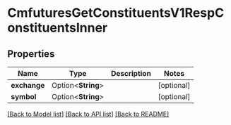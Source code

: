 # CmfuturesGetConstituentsV1RespConstituentsInner

## Properties

Name | Type | Description | Notes
------------ | ------------- | ------------- | -------------
**exchange** | Option<**String**> |  | [optional]
**symbol** | Option<**String**> |  | [optional]

[[Back to Model list]](../README.md#documentation-for-models) [[Back to API list]](../README.md#documentation-for-api-endpoints) [[Back to README]](../README.md)


